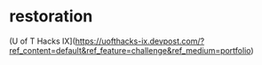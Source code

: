 # restoration
(U of T Hacks IX](https://uofthacks-ix.devpost.com/?ref_content=default&ref_feature=challenge&ref_medium=portfolio)
